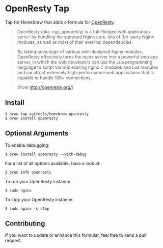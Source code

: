 # OpenResty Tap

Tap for Homebrew that adds a formula for [OpenResty](http://openresty.org/).

> OpenResty (aka. ngx_openresty) is a full-fledged web application server by
> bundling the standard Nginx core, lots of 3rd-party Nginx modules, as well
> as most of their external dependencies.
>
> By taking advantage of various well-designed Nginx modules, OpenResty
> effectively turns the nginx server into a powerful web app server, in which
> the web developers can use the Lua programming language to script various
> existing nginx C modules and Lua modules and construct extremely high-performance
> web applications that is capable to handle 10K+ connections.
>
> (from <http://openresty.org/>)

## Install

    $ brew tap apitools/homebrew-openresty
    $ brew install openresty

## Optional Arguments

To enable debugging:

    $ brew install openresty --with-debug

For a list of all options available, have a look at:

    $ brew info openresty

To run your OpenResty instance:

    $ sudo nginx

To stop your OpenResty instance:

    $ sudo nginx -s stop

## Contributing

If you want to update or enhance this formular, feel free to send a pull request.

